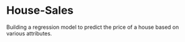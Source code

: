 # House-Sales
Building a regression model to predict the price of a house based on various attributes.
